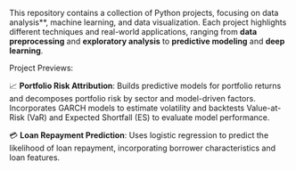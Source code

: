 This repository contains a collection of Python projects, focusing on data analysis**, machine learning, and data visualization. Each project highlights different techniques and real-world applications, ranging from **data preprocessing** and **exploratory analysis** to **predictive modeling** and **deep learning**.

Project Previews:

📈 **Portfolio Risk Attribution**: Builds predictive models for portfolio returns and decomposes portfolio risk by sector and model-driven factors. Incorporates GARCH models to estimate volatility and backtests Value-at-Risk (VaR) and Expected Shortfall (ES) to evaluate model performance.

💳 **Loan Repayment Prediction**: Uses logistic regression to predict the likelihood of loan repayment, incorporating borrower characteristics and loan features.


